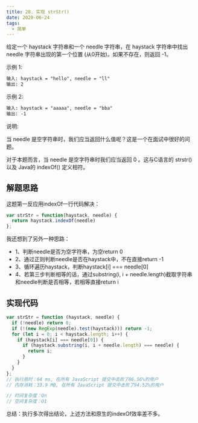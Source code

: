 ```yaml
---
title: 28. 实现 strStr()
date: 2020-06-24
tags:
  - 简单
---
```

给定一个 haystack 字符串和一个 needle 字符串，在 haystack 字符串中找出 needle 字符串出现的第一个位置 (从0开始)。如果不存在，则返回  -1。

示例 1:
```md
输入: haystack = "hello", needle = "ll"
输出: 2
```
示例 2:
```md
输入: haystack = "aaaaa", needle = "bba"
输出: -1
```
说明:

当 needle 是空字符串时，我们应当返回什么值呢？这是一个在面试中很好的问题。

对于本题而言，当 needle 是空字符串时我们应当返回 0 。这与C语言的 strstr() 以及 Java的 indexOf() 定义相符。

## 解题思路
这题第一反应用indexOf一行代码解决：
```js
var strStr = function(haystack, needle) {
  return haystack.indexOf(needle)
};
```
我还想到了另外一种思路：
- 1、判断needle是否为空字符串，为空return 0
- 2、通过正则判断needle是否在haystack中，不在直接return -1
- 3、循环遍历haystack，判断haystack[i] === needle[0]
- 4、若第三步判断相等的话，通过substring(i, i + needle.length)截取字符串和needle判断是否相等，若相等直接return i

## 实现代码
```js
var strStr = function (haystack, needle) {
  if (!needle) return 0;
  if (!(new RegExp(needle).test(haystack))) return -1;
  for (let i = 0; i < haystack.length; i++) {
    if (haystack[i] === needle[0]) {
      if (haystack.substring(i, i + needle.length) === needle) {
        return i;
      }
    }
  }
};
// 执行用时：64 ms, 在所有 JavaScript 提交中击败了86.56%的用户
// 内存消耗：33.9 MB, 在所有 JavaScript 提交中击败了94.52%的用户

// 时间复杂度：On
// 空间复杂度：O1
```
总结：执行多次得出结论，上述方法和原生的indexOf效率差不多。

